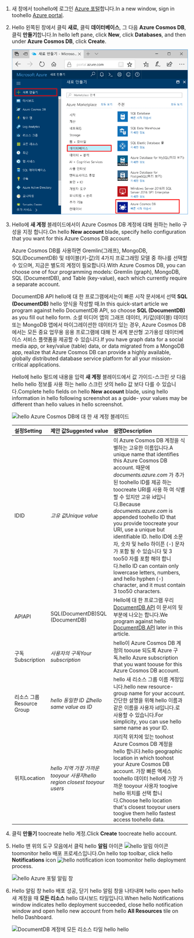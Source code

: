 1. <span data-ttu-id="6345d-101">새 창에서 toohello에 로그인 [Azure 포털](https://portal.azure.com/)합니다.</span><span class="sxs-lookup"><span data-stu-id="6345d-101">In a new window, sign in toohello [Azure portal](https://portal.azure.com/).</span></span>
2. <span data-ttu-id="6345d-102">Hello 왼쪽된 창에서 클릭 **새로**, 클릭 **데이터베이스**, 그 다음 **Azure Cosmos DB**, 클릭 **만들기**합니다.</span><span class="sxs-lookup"><span data-stu-id="6345d-102">In hello left pane, click **New**, click **Databases**, and then under **Azure Cosmos DB**, click **Create**.</span></span>
   
   ![hello Azure 포털 데이터베이스 창](./media/cosmos-db-create-dbaccount/create-nosql-db-databases-json-tutorial-1.png)

3. <span data-ttu-id="6345d-104">Hello에 **새 계정** 블레이드에서이 Azure Cosmos DB 계정에 대해 원하는 hello 구성을 지정 합니다.</span><span class="sxs-lookup"><span data-stu-id="6345d-104">On hello **New account** blade, specify hello configuration that you want for this Azure Cosmos DB account.</span></span> 

    <span data-ttu-id="6345d-105">Azure Cosmos DB를 사용하면 Gremlin(그래프), MongoDB, SQL(DocumentDB) 및 테이블(키-값)의 4가지 프로그래밍 모델 중 하나를 선택할 수 있으며, 지금은 별도의 계정이 필요합니다.</span><span class="sxs-lookup"><span data-stu-id="6345d-105">With Azure Cosmos DB, you can choose one of four programming models: Gremlin (graph), MongoDB, SQL (DocumentDB), and Table (key-value), each which currently require a separate account.</span></span>
    
    <span data-ttu-id="6345d-106">DocumentDB API hello에 대 한 프로그램에서는이 빠른 시작 문서에서 선택 **SQL (DocumentDB)** hello 양식을 작성할 때.</span><span class="sxs-lookup"><span data-stu-id="6345d-106">In this quick-start article we program against hello DocumentDB API, so choose **SQL (DocumentDB)** as you fill out hello form.</span></span> <span data-ttu-id="6345d-107">소셜 미디어 앱의 그래프 데이터, 키/값(테이블) 데이터 또는 MongoDB 앱에서 마이그레이션한 데이터가 있는 경우, Azure Cosmos DB에서는 모든 중요 업무용 응용 프로그램에 대해 전 세계 분산형 고가용성 데이터베이스 서비스 플랫폼을 제공할 수 있습니다.</span><span class="sxs-lookup"><span data-stu-id="6345d-107">If you have graph data for a social media app, or key/value (table) data, or data migrated from a MongoDB app, realize that Azure Cosmos DB can provide a highly available, globally distributed database service platform for all your mission-critical applications.</span></span>

    <span data-ttu-id="6345d-108">Hello에 hello 필드에 내용을 입력 **새 계정** 블레이드에서 값 가이드-스크린 샷 다음 hello hello 정보를 사용 하는 hello 스크린 샷의 hello 값 보다 다를 수 있습니다.</span><span class="sxs-lookup"><span data-stu-id="6345d-108">Complete hello fields on hello **New account** blade, using hello information in hello following screenshot as a guide- your values may be different than hello values in hello screenshot.</span></span>
 
    ![hello Azure Cosmos DB에 대 한 새 계정 블레이드](./media/cosmos-db-create-dbaccount/create-nosql-db-databases-json-tutorial-2.png)

    <span data-ttu-id="6345d-110">설정</span><span class="sxs-lookup"><span data-stu-id="6345d-110">Setting</span></span>|<span data-ttu-id="6345d-111">제안 값</span><span class="sxs-lookup"><span data-stu-id="6345d-111">Suggested value</span></span>|<span data-ttu-id="6345d-112">설명</span><span class="sxs-lookup"><span data-stu-id="6345d-112">Description</span></span>
    ---|---|---
    <span data-ttu-id="6345d-113">ID</span><span class="sxs-lookup"><span data-stu-id="6345d-113">ID</span></span>|<span data-ttu-id="6345d-114">*고유 값*</span><span class="sxs-lookup"><span data-stu-id="6345d-114">*Unique value*</span></span>|<span data-ttu-id="6345d-115">이 Azure Cosmos DB 계정을 식별하는 고유한 이름입니다.</span><span class="sxs-lookup"><span data-stu-id="6345d-115">A unique name that identifies this Azure Cosmos DB account.</span></span> <span data-ttu-id="6345d-116">때문에 *documents.azure.com* 가 추가 된 toohello ID를 제공 하는 toocreate URI를 사용 하 여 식별할 수 있지만 고유 id입니다.</span><span class="sxs-lookup"><span data-stu-id="6345d-116">Because *documents.azure.com* is appended toohello ID that you provide toocreate your URI, use a unique but identifiable ID.</span></span> <span data-ttu-id="6345d-117">hello ID에 소문자, 숫자 및 hello 하이픈 (-) 문자가 포함 될 수 있습니다 및 3 too50 자를 포함 해야 합니다.</span><span class="sxs-lookup"><span data-stu-id="6345d-117">hello ID can contain only lowercase letters, numbers, and hello hyphen (-) character, and it must contain 3 too50 characters.</span></span>
    <span data-ttu-id="6345d-118">API</span><span class="sxs-lookup"><span data-stu-id="6345d-118">API</span></span>|<span data-ttu-id="6345d-119">SQL(DocumentDB)</span><span class="sxs-lookup"><span data-stu-id="6345d-119">SQL (DocumentDB)</span></span>|<span data-ttu-id="6345d-120">Hello에 대 한 프로그램 우리 [DocumentDB API](../articles/documentdb/documentdb-introduction.md) 이 문서의 뒷부분에 나오는 합니다.</span><span class="sxs-lookup"><span data-stu-id="6345d-120">We program against hello [DocumentDB API](../articles/documentdb/documentdb-introduction.md) later in this article.</span></span>|
    <span data-ttu-id="6345d-121">구독</span><span class="sxs-lookup"><span data-stu-id="6345d-121">Subscription</span></span>|<span data-ttu-id="6345d-122">*사용자의 구독*</span><span class="sxs-lookup"><span data-stu-id="6345d-122">*Your subscription*</span></span>|<span data-ttu-id="6345d-123">hello이 Azure Cosmos DB 계정의 toouse 되도록 Azure 구독.</span><span class="sxs-lookup"><span data-stu-id="6345d-123">hello Azure subscription that you want toouse for this Azure Cosmos DB account.</span></span> 
    <span data-ttu-id="6345d-124">리소스 그룹</span><span class="sxs-lookup"><span data-stu-id="6345d-124">Resource Group</span></span>|<span data-ttu-id="6345d-125">*hello 동일한 ID 값*</span><span class="sxs-lookup"><span data-stu-id="6345d-125">*hello same value as ID*</span></span>|<span data-ttu-id="6345d-126">hello 새 리소스 그룹 이름 계정입니다.</span><span class="sxs-lookup"><span data-stu-id="6345d-126">hello new resource-group name for your account.</span></span> <span data-ttu-id="6345d-127">간단한 설명을 위해 hello 이름과 같은 이름을 사용자 id입니다.로 사용할 수 있습니다.</span><span class="sxs-lookup"><span data-stu-id="6345d-127">For simplicity, you can use hello same name as your ID.</span></span> 
    <span data-ttu-id="6345d-128">위치</span><span class="sxs-lookup"><span data-stu-id="6345d-128">Location</span></span>|<span data-ttu-id="6345d-129">*hello 지역 가장 가까운 tooyour 사용자*</span><span class="sxs-lookup"><span data-stu-id="6345d-129">*hello region closest tooyour users*</span></span>|<span data-ttu-id="6345d-130">지리적 위치에 있는 toohost Azure Cosmos DB 계정을 hello 합니다.</span><span class="sxs-lookup"><span data-stu-id="6345d-130">hello geographic location in which toohost your Azure Cosmos DB account.</span></span> <span data-ttu-id="6345d-131">가장 빠른 액세스 toohello 데이터 hello에 가장 가까운 tooyour 사용자 toogive hello 위치를 선택 합니다.</span><span class="sxs-lookup"><span data-stu-id="6345d-131">Choose hello location that's closest tooyour users toogive them hello fastest access toohello data.</span></span>
4. <span data-ttu-id="6345d-132">클릭 **만들기** toocreate hello 계정.</span><span class="sxs-lookup"><span data-stu-id="6345d-132">Click **Create** toocreate hello account.</span></span>
5. <span data-ttu-id="6345d-133">Hello 맨 위의 도구 모음에서 클릭 hello **알림** 아이콘 ![hello 알림 아이콘](./media/cosmos-db-create-dbaccount/notification-icon.png) toomonitor hello 배포 프로세스입니다.</span><span class="sxs-lookup"><span data-stu-id="6345d-133">On hello top toolbar, click hello **Notifications** icon ![hello notification icon](./media/cosmos-db-create-dbaccount/notification-icon.png) toomonitor hello deployment process.</span></span>

    ![hello Azure 포털 알림 창](./media/cosmos-db-create-dbaccount-graph/azure-documentdb-nosql-notification.png)

6.  <span data-ttu-id="6345d-135">Hello 알림 창 hello 배포 성공, 닫기 hello 알림 창을 나타내며 hello open hello 새 계정을 때 **모든 리소스** hello 대시보드 타일입니다.</span><span class="sxs-lookup"><span data-stu-id="6345d-135">When hello Notifications window indicates hello deployment succeeded, close hello notification window and open hello new account from hello **All Resources** tile on hello Dashboard.</span></span> 

    ![DocumentDB 계정에 모든 리소스 타일 hello hello](./media/cosmos-db-create-dbaccount/all-resources.png)
 
